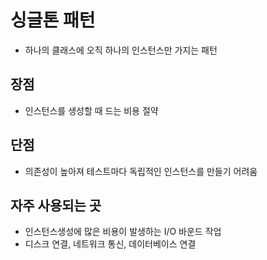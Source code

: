 # 싱글톤 패턴
- 하나의 클래스에 오직 하나의 인스턴스만 가지는 패턴

## 장점
- 인스턴스를 생성할 때 드는 비용 절약

## 단점
- 의존성이 높아져 테스트마다 독립적인 인스턴스를 만들기 어려움

## 자주 사용되는 곳
- 인스턴스생성에 많은 비용이 발생하는 I/O 바운드 작업
- 디스크 연결, 네트워크 통신, 데이터베이스 연결

